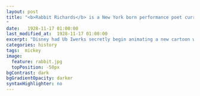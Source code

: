 ```yaml
---
layout: post
title: "<b>Rabbit Richards</b> is a New York born performance poet currently based in Vancouver. Their stories and poetry blend the politics of race, love and gender with the emotional grounding of lived experience. A member of the Kalmunity Vibe Collective and a practiced improv artist, Richards is also the two time captain of Montreal’s Throw Poetry Collective and the 2015 winner of the Underground Indies poetry slam. They currently serve on the board of SpoCan and as the chairperson of their Anti-Oppression Committee.
"
date:   1928-11-17 01:00:00
last_modified_at:  1928-11-17 01:00:00
excerpt: "Disney had Ub Iwerks secretly begin animating a new cartoon while still under contract with Universal..."
categories: history
tags:  mickey
image:
  feature: rabbit.jpg
  topPosition: -50px
bgContrast: dark
bgGradientOpacity: darker
syntaxHighlighter: no
---
```


